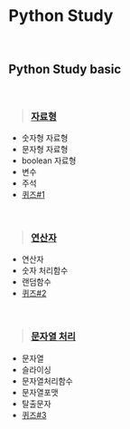 # Python Study
<br>

## **Python Study basic**
<br>

>###  [자료형](https://github.com/jong-seoung/Python/blob/main/SelfStudy/dataType.py)

- 숫자형 자료형
- 문자형 자료형
- boolean 자료형
- 변수
- 주석
- [퀴즈#1](https://github.com/jong-seoung/Python/blob/main/SelfStudy/Quiz1.py)

<br>

>###  [연산자](https://github.com/jong-seoung/Python/blob/main/SelfStudy/operatorEx.py)

- 연산자
- 숫자 처리함수
- 랜덤함수
- [퀴즈#2](https://github.com/jong-seoung/Python/blob/main/SelfStudy/Quiz%232.py)

<br>

>###  [문자열 처리](https://github.com/jong-seoung/Python/blob/main/SelfStudy/stringEx.py)

- 문자열
- 슬라이싱
- 문자열처리함수
- 문자열포맷
- 탈출문자
- [퀴즈#3](https://github.com/jong-seoung/Python/blob/main/SelfStudy/Quiz%233.py)
